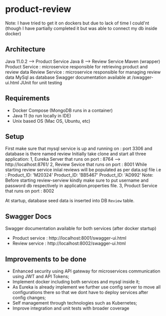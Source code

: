 # product-review

Note: I have tried to get it on dockers but due to lack of time I could'nt (though I have partially completed it but was able to connect my db inside docker)

## Architecture
Java 11.0.2 --> Product Service
Java 8 --> Review Service
Maven (wrapper)
Product Service : microservice responsible for retrieving product and review data
Review Service : microservice responsible for managing review data
MySql as database
Swagger documentation available at /swagger-ui.html
JUnit for unit testing

## Requirements
 - Docker Compose (MongoDB runs in a container)
 - Java 11 (to run locally in IDE)
 - Unix based OS (Mac OS, Ubuntu, etc)



## Setup
 First make sure that mysql service is up and running on : port 3306 and database is there named  review
 Initially take clone and start all three application:
    1, Eureka Server that runs on port  : 8764 --> http://localhost:8761/
    2, Review Sevice that runs on port  : 8001
            While starting review service iniial reviews will be populated as per data.sql file
            i.e : Product_ID: 'M20324'
                  Product_ID: 'BB5467'
                  Product_ID: 'AD992'
    Note:  Before starting review-serview kindly make sure to put username and password db respectively in application.properties file.
    3, Product Service that runs on port : 8002

 At startup, database seed data is inserted into DB  ```Review``` table.


## Swagger Docs
Swagger documentation available for both services (after docker startup)
 - Product service : http://localhost:8001/swagger-ui.html
 - Review service  : http://localhost:8002/swagger-ui.html



## Improvements to be done
- Enhanced security using API gateway for microservices communication using JWT and API Tokens;
- Implement docker including both services and mysql inside it;
- As Eureka is already implement we further use config server to move all configurations there so that we dont have to deploy services after config changes;
- Self management through technologies such as Kubernetes;
- Improve integration and unit tests with broader coverage
